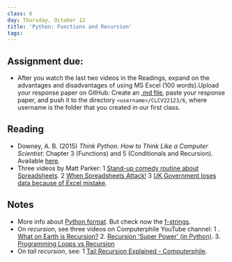 ```yaml
---
class: 6
day: Thursday, October 12
title: 'Python: Functions and Recursion'
tags: 
---
```


## Assignment due: 
- After you watch the last two videos in the Readings, expand on the advantages and disadvantages of using MS Excel (100 words).Upload your response paper on GitHub: Create an [.md file](https://medium.com/analytics-vidhya/how-to-create-a-readme-md-file-8fb2e8ce24e3), paste your response paper, and push it to the directory `<username>/CLCV22123/6`, where username is the folder that you created in our first class.

## Reading 
- Downey, A. B. (2015) _Think Python. How to Think Like a Computer Scientist_: Chapter 3 (Functions) and 5 (Conditionals and Recursion). Available [here](https://greenteapress.com/thinkpython2/thinkpython2.pdf).
- Three videos by Matt Parker:
    1 [Stand-up comedy routine about Spreadsheets](https://www.youtube.com/watch?v=UBX2QQHlQ_I).
    2 [When Spreadsheets Attack!](https://www.youtube.com/watch?v=yb2zkxHDfUE)
    3 [UK Government loses data because of Excel mistake](https://www.youtube.com/watch?v=zUp8pkoeMss).

## Notes
- More info about [Python format](https://pyformat.info/). But check now the [f-strings](https://www.geeksforgeeks.org/formatted-string-literals-f-strings-python/).
- On _recursion_, see three videos on Computerphile YouTube channel:
    1 . 
[What on Earth is Recursion?](https://www.youtube.com/watch?v=Mv9NEXX1VHc&ab_channel=Computerphile)
    2. [Recursion 'Super Power' (in Python)](https://www.youtube.com/watch?v=8lhxIOAfDss&ab_channel=Computerphile).
    3. [Programming Loops vs Recursion](https://www.youtube.com/watch?v=HXNhEYqFo0o&ab_channel=Computerphile)
- On _tail recursion_, see:
    1 [Tail Recursion Explained - Computerphile](https://www.youtube.com/watch?v=_JtPhF8MshA&ab_channel=Computerphile).
